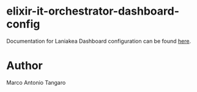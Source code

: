 elixir-it-orchestrator-dashboard-config
=======================================

Documentation for Laniakea Dashboard configuration can be found [here](https://laniakea.readthedocs.io/en/latest/admin_documentation/dashboard/dashboard_config.html).

Author
======

Marco Antonio Tangaro

